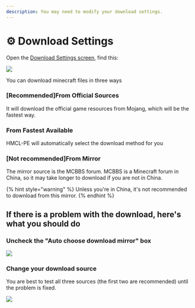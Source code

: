 ```yaml
---
description: You may need to modify your download settings.
---
```


# ⚙ Download Settings

Open the [Download Settings screen](./), find this:

![](../../.gitbook/assets/Screenshot\_2022-08-14-16-42-02-79\_d17cc25ab2657fb.jpg)

You can download minecraft files in three ways

### \[Recommended]From Official Sources

It will download the official game resources from Mojang, which will be the fastest way.

### From Fastest Available

HMCL-PE will automatically select the download method for you

### \[Not recommended]From Mirror

The mirror source is the MCBBS forum. MCBBS is a Minecraft forum in China, so it may take longer to download if you are not in China.

{% hint style="warning" %}
Unless you're in China, it's not recommended to download from this mirror.
{% endhint %}

## If there is a problem with the download, here's what you should do

### Uncheck the "Auto choose download mirror" box

![](../../.gitbook/assets/Screenshot\_2022-08-21-11-21-45-93\_d17cc25ab2657fb.jpg)

### Change your download source

You are best to test all three sources (the first two are recommended) until the problem is fixed.

![](../../.gitbook/assets/Screenshot\_2022-08-21-11-22-01-31\_d17cc25ab2657fb.jpg)



